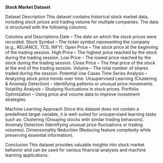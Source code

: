 

**Stock Market Dataset**

Dataset Description
This dataset contains historical stock market data, including stock prices and trading volume for multiple companies. The data is structured with the following columns:

Columns and Descriptions
Date – The date on which the stock prices were recorded.
Stock Symbol – The ticker symbol representing the company (e.g., RELIANCE, TCS, INFY).
Open Price – The stock price at the beginning of the trading session.
High Price – The highest price reached by the stock during the trading session.
Low Price – The lowest price reached by the stock during the trading session.
Close Price – The final price of the stock at the end of the trading session.
Volume – The total number of shares traded during the session.
Potential Use Cases
Time Series Analysis – Analyzing stock price trends over time.
Unsupervised Learning (Clustering & Anomaly Detection) – Identifying patterns or unusual price movements.
Volatility Analysis – Studying fluctuations in stock prices.
Portfolio Optimization – Using price and volume data to improve investment strategies.

Machine Learning Approach
Since this dataset does not contain a predefined target variable, it is well-suited for unsupervised learning tasks such as:
Clustering (Grouping stocks with similar trading behaviors).
Anomaly Detection (Identifying unusual price fluctuations or trading volumes).
Dimensionality Reduction (Reducing feature complexity while preserving essential information).

Conclusion
This dataset provides valuable insights into stock market behavior and can be used for various financial analyses and machine learning applications.
